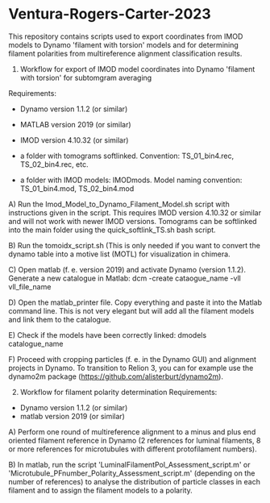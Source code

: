 # Ventura-Rogers-Carter-2023
This repository contains scripts used to export coordinates from IMOD models to Dynamo 'filament with torsion' models and for determining filament polarities from multireference alignment classification results.


1. Workflow for export of IMOD model coordinates into Dynamo 'filament with torsion' for subtomgram averaging

Requirements:
- Dynamo version 1.1.2 (or similar)
- MATLAB version 2019 (or similar)
- IMOD version 4.10.32 (or similar)

- a folder with tomograms softlinked. Convention: TS_01_bin4.rec, TS_02_bin4.rec, etc.
- a folder with IMOD models: IMODmods. Model naming convention: TS_01_bin4.mod, TS_02_bin4.mod


A) Run the Imod_Model_to_Dynamo_Filament_Model.sh script with instructions given in the script. This requires IMOD version 4.10.32 or similar and will not work with newer IMOD versions. Tomograms can be softlinked into the main folder using the quick_softlink_TS.sh bash script.

B) Run the tomoidx_script.sh (This is only needed if you want to convert the dynamo table into a motive list (MOTL) for visualization in chimera.

C) Open matlab (f. e. version 2019) and activate Dynamo (version 1.1.2). Generate a new catalogue in Matlab:
dcm -create cataogue_name -vll vll_file_name

D) Open the matlab_printer file. Copy everything and paste it into the Matlab command line. This is not very elegant but will add all the filament models and link them to the catalogue.

E) Check if the models have been correctly linked:
dmodels catalogue_name

F) Proceed with cropping particles (f. e. in the Dynamo GUI) and alignment projects in Dynamo. To transition to Relion 3, you can for example use the dynamo2m package (https://github.com/alisterburt/dynamo2m).





2. Workflow for filament polarity determination
Requirements:
- Dynamo version 1.1.2 (or similar)
- matlab version 2019 (or similar)

A) Perform one round of multireference alignment to a minus and plus end oriented filament reference in Dynamo (2 references for luminal filaments, 8 or more references for microtubules with different protofilament numbers).

B) In matlab, run the script 'LuminalFilamentPol_Assessment_script.m' or 'Microtubule_PFnumber_Polarity_Assessment_script.m' (depending on the number of references) to analyse the distribution of particle classes in each filament and to assign the filament models to a polarity.

